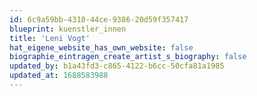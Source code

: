 ```yaml
---
id: 6c9a59bb-4310-44ce-9386-20d59f357417
blueprint: kuenstler_innen
title: 'Leni Vogt'
hat_eigene_website_has_own_website: false
biographie_eintragen_create_artist_s_biography: false
updated_by: b1a43fd3-c865-4122-b6cc-50cfa81a1985
updated_at: 1688583988
---
```

